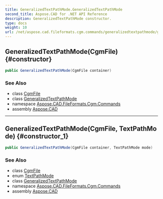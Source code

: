 ```yaml
---
title: GeneralizedTextPathMode.GeneralizedTextPathMode
second_title: Aspose.CAD for .NET API Reference
description: GeneralizedTextPathMode constructor. 
type: docs
weight: 10
url: /net/aspose.cad.fileformats.cgm.commands/generalizedtextpathmode/generalizedtextpathmode/
---
```

## GeneralizedTextPathMode(CgmFile) {#constructor}

```csharp
public GeneralizedTextPathMode(CgmFile container)
```

### See Also

* class [CgmFile](../../../aspose.cad.fileformats.cgm/cgmfile/)
* class [GeneralizedTextPathMode](../)
* namespace [Aspose.CAD.FileFormats.Cgm.Commands](../../generalizedtextpathmode/)
* assembly [Aspose.CAD](../../../)

---

## GeneralizedTextPathMode(CgmFile, TextPathMode) {#constructor_1}

```csharp
public GeneralizedTextPathMode(CgmFile container, TextPathMode mode)
```

### See Also

* class [CgmFile](../../../aspose.cad.fileformats.cgm/cgmfile/)
* enum [TextPathMode](../../generalizedtextpathmode.textpathmode/)
* class [GeneralizedTextPathMode](../)
* namespace [Aspose.CAD.FileFormats.Cgm.Commands](../../generalizedtextpathmode/)
* assembly [Aspose.CAD](../../../)


